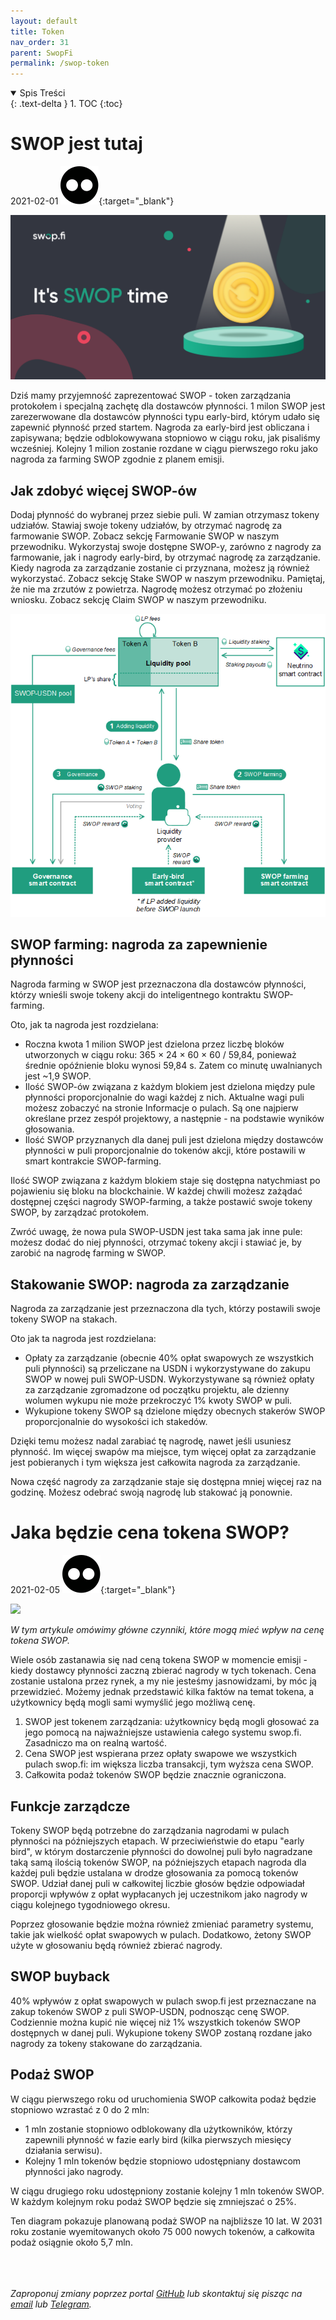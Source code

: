 ```yaml
---
layout: default
title: Token
nav_order: 31
parent: SwopFi
permalink: /swop-token
---
```

<details open markdown="block">
  <summary>
    Spis Treści
  </summary>
  {: .text-delta }
1. TOC
{:toc}
</details>

# SWOP jest tutaj

2021-02-01 [![Medium](/images/medium.svg)](https://medium.com/swop-fi/what-will-be-the-swop-tokens-price-55921fbe6456){:target="_blank"}

![](/images/01_swop-is-here.png)

Dziś mamy przyjemność zaprezentować SWOP - token zarządzania protokołem i specjalną zachętę dla dostawców płynności.
1 milon SWOP jest zarezerwowane dla dostawców płynności typu early-bird, którym udało się zapewnić płynność przed startem. Nagroda za early-bird jest obliczana i zapisywana; będzie odblokowywana stopniowo w ciągu roku, jak pisaliśmy wcześniej. Kolejny 1 milion zostanie rozdane w ciągu pierwszego roku jako nagroda za farming SWOP zgodnie z planem emisji.

## Jak zdobyć więcej SWOP-ów

Dodaj płynność do wybranej przez siebie puli. W zamian otrzymasz tokeny udziałów.
Stawiaj swoje tokeny udziałów, by otrzymać nagrodę za farmowanie SWOP. Zobacz sekcję Farmowanie SWOP w naszym przewodniku.
Wykorzystaj swoje dostępne SWOP-y, zarówno z nagrody za farmowanie, jak i nagrody early-bird, by otrzymać nagrodę za zarządzanie. Kiedy nagroda za zarządzanie zostanie ci przyznana, możesz ją również wykorzystać. Zobacz sekcję Stake SWOP w naszym przewodniku.
Pamiętaj, że nie ma zrzutów z powietrza. Nagrodę możesz otrzymać po złożeniu wniosku. Zobacz sekcję Claim SWOP w naszym przewodniku.

![](/images/02_swop-is-here.png)

## SWOP farming: nagroda za zapewnienie płynności

Nagroda farming w SWOP jest przeznaczona dla dostawców płynności, którzy wnieśli swoje tokeny akcji do inteligentnego kontraktu SWOP-farming.

Oto, jak ta nagroda jest rozdzielana:

- Roczna kwota 1 milion SWOP jest dzielona przez liczbę bloków utworzonych w ciągu roku: 365 × 24 × 60 × 60 / 59,84, ponieważ średnie opóźnienie bloku wynosi 59,84 s. Zatem co minutę uwalnianych jest ~1,9 SWOP.
- Ilość SWOP-ów związana z każdym blokiem jest dzielona między pule płynności proporcjonalnie do wagi każdej z nich. Aktualne wagi puli możesz zobaczyć na stronie Informacje o pulach. Są one najpierw określane przez zespół projektowy, a następnie - na podstawie wyników głosowania.
- Ilość SWOP przyznanych dla danej puli jest dzielona między dostawców płynności w puli proporcjonalnie do tokenów akcji, które postawili w smart kontrakcie SWOP-farming.

Ilość SWOP związana z każdym blokiem staje się dostępna natychmiast po pojawieniu się bloku na blockchainie. W każdej chwili możesz zażądać dostępnej części nagrody SWOP-farming, a także postawić swoje tokeny SWOP, by zarządzać protokołem.

Zwróć uwagę, że nowa pula SWOP-USDN jest taka sama jak inne pule: możesz dodać do niej płynności, otrzymać tokeny akcji i stawiać je, by zarobić na nagrodę farming w SWOP.

## Stakowanie SWOP: nagroda za zarządzanie

Nagroda za zarządzanie jest przeznaczona dla tych, którzy postawili swoje tokeny SWOP na stakach.

Oto jak ta nagroda jest rozdzielana:

- Opłaty za zarządzanie (obecnie 40% opłat swapowych ze wszystkich puli płynności) są przeliczane na USDN i wykorzystywane do zakupu SWOP w nowej puli SWOP-USDN. Wykorzystywane są również opłaty za zarządzanie zgromadzone od początku projektu, ale dzienny wolumen wykupu nie może przekroczyć 1% kwoty SWOP w puli.
- Wykupione tokeny SWOP są dzielone między obecnych stakerów SWOP proporcjonalnie do wysokości ich stakedów.

Dzięki temu możesz nadal zarabiać tę nagrodę, nawet jeśli usuniesz płynność. Im więcej swapów ma miejsce, tym więcej opłat za zarządzanie jest pobieranych i tym większa jest całkowita nagroda za zarządzanie.

Nowa część nagrody za zarządzanie staje się dostępna mniej więcej raz na godzinę. Możesz odebrać swoją nagrodę lub stakować ją ponownie.

# Jaka będzie cena tokena SWOP?

2021-02-05 [![Medium](/images/medium.svg)](https://medium.com/swop-fi/what-will-be-the-swop-tokens-price-55921fbe6456){:target="_blank"}

![](01_swop-price.png)

*W tym artykule omówimy główne czynniki, które mogą mieć wpływ na cenę tokena SWOP.*

Wiele osób zastanawia się nad ceną tokena SWOP w momencie emisji - kiedy dostawcy płynności zaczną zbierać nagrody w tych tokenach. Cena zostanie ustalona przez rynek, a my nie jesteśmy jasnowidzami, by móc ją przewidzieć. Możemy jednak przedstawić kilka faktów na temat tokena, a użytkownicy będą mogli sami wymyślić jego możliwą cenę.

1. SWOP jest tokenem zarządzania: użytkownicy będą mogli głosować za jego pomocą na najważniejsze ustawienia całego systemu swop.fi. Zasadniczo ma on realną wartość.
2. Cena SWOP jest wspierana przez opłaty swapowe we wszystkich pulach swop.fi: im większa liczba transakcji, tym wyższa cena SWOP.
3. Całkowita podaż tokenów SWOP będzie znacznie ograniczona.

## Funkcje zarządcze

Tokeny SWOP będą potrzebne do zarządzania nagrodami w pulach płynności na późniejszych etapach. W przeciwieństwie do etapu "early bird", w którym dostarczenie płynności do dowolnej puli było nagradzane taką samą ilością tokenów SWOP, na późniejszych etapach nagroda dla każdej puli będzie ustalana w drodze głosowania za pomocą tokenów SWOP. Udział danej puli w całkowitej liczbie głosów będzie odpowiadał proporcji wpływów z opłat wypłacanych jej uczestnikom jako nagrody w ciągu kolejnego tygodniowego okresu.

Poprzez głosowanie będzie można również zmieniać parametry systemu, takie jak wielkość opłat swapowych w pulach. Dodatkowo, żetony SWOP użyte w głosowaniu będą również zbierać nagrody.

## SWOP buyback

40% wpływów z opłat swapowych w pulach swop.fi jest przeznaczane na zakup tokenów SWOP z puli SWOP-USDN, podnosząc cenę SWOP. Codziennie można kupić nie więcej niż 1% wszystkich tokenów SWOP dostępnych w danej puli. Wykupione tokeny SWOP zostaną rozdane jako nagrody za tokeny stakowane do zarządzania.

## Podaż SWOP

W ciągu pierwszego roku od uruchomienia SWOP całkowita podaż będzie stopniowo wzrastać z 0 do 2 mln:

- 1 mln zostanie stopniowo odblokowany dla użytkowników, którzy zapewnili płynność w fazie early bird (kilka pierwszych miesięcy działania serwisu).
- Kolejny 1 mln tokenów będzie stopniowo udostępniany dostawcom płynności jako nagrody.

W ciągu drugiego roku udostępniony zostanie kolejny 1 mln tokenów SWOP. W każdym kolejnym roku podaż SWOP będzie się zmniejszać o 25%.

Ten diagram pokazuje planowaną podaż SWOP na najbliższe 10 lat. W 2031 roku zostanie wyemitowanych około 75 000 nowych tokenów, a całkowita podaż osiągnie około 5,7 mln.

[](/images/02_swop-price.png)

\
\
\
*Zaproponuj zmiany poprzez portal [GitHub](https://github.com/wxpl/wxpl.github.io) lub skontaktuj się pisząc na [email](mailto:contact@wxpl.club) lub [Telegram](https://t.me/waves_polska).*